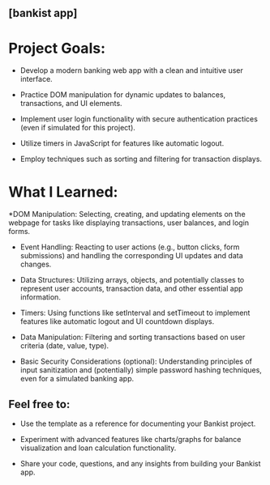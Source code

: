 ## [bankist app]

# Project Goals:

* Develop a modern banking web app with a clean and intuitive user interface.
  
* Practice DOM manipulation for dynamic updates to balances, transactions, and UI elements.
  
* Implement user login functionality with secure authentication practices (even if simulated for this project).
  
* Utilize timers in JavaScript for features like automatic logout.
  
* Employ techniques such as sorting and filtering for transaction displays.
  
# What I Learned:

*DOM Manipulation: Selecting, creating, and updating elements on the webpage for tasks like displaying transactions, user balances, and login forms.

* Event Handling: Reacting to user actions (e.g., button clicks, form submissions) and handling the corresponding UI updates and data changes.

* Data Structures: Utilizing arrays, objects, and potentially classes to represent user accounts, transaction data, and other essential app information.

* Timers: Using functions like setInterval and setTimeout to implement features like automatic logout and UI countdown displays.

* Data Manipulation: Filtering and sorting transactions based on user criteria (date, value, type).

* Basic Security Considerations (optional): Understanding principles of input sanitization and (potentially) simple password hashing techniques, even for a simulated banking app.

## Feel free to:

* Use the template as a reference for documenting your Bankist project.

* Experiment with advanced features like charts/graphs for balance visualization and loan calculation functionality.

* Share your code, questions, and any insights from building your Bankist app.
